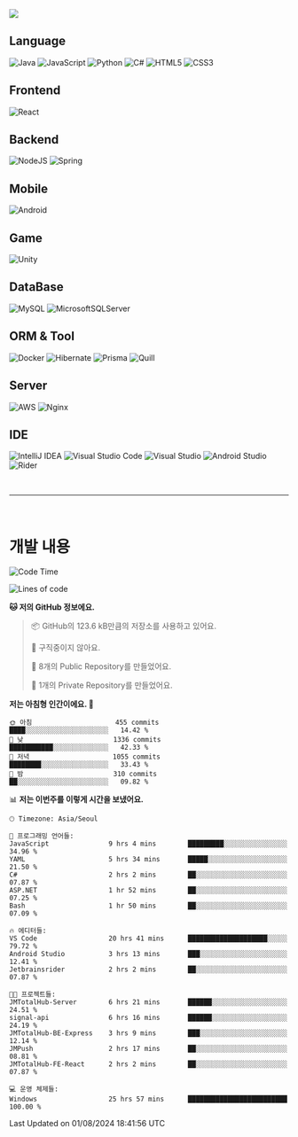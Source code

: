 <img src="https://capsule-render.vercel.app/api?type=waving&color=364765&height=300&section=header&text=Welcome&fontSize=90" />

## Language
![Java](https://img.shields.io/badge/java-%23ED8B00.svg?style=for-the-badge&logo=openjdk&logoColor=white)
![JavaScript](https://img.shields.io/badge/javascript-%23323330.svg?style=for-the-badge&logo=javascript&logoColor=%23F7DF1E)
![Python](https://img.shields.io/badge/python-3670A0?style=for-the-badge&logo=python&logoColor=ffdd54)
![C#](https://img.shields.io/badge/c%23-%23239120.svg?style=for-the-badge&logo=csharp&logoColor=white)
![HTML5](https://img.shields.io/badge/html5-%23E34F26.svg?style=for-the-badge&logo=html5&logoColor=white)
![CSS3](https://img.shields.io/badge/css3-%231572B6.svg?style=for-the-badge&logo=css3&logoColor=white)

## Frontend
![React](https://img.shields.io/badge/react-%2320232a.svg?style=for-the-badge&logo=react&logoColor=%2361DAFB)

## Backend
![NodeJS](https://img.shields.io/badge/node.js-6DA55F?style=for-the-badge&logo=node.js&logoColor=white)
![Spring](https://img.shields.io/badge/spring-%236DB33F.svg?style=for-the-badge&logo=spring&logoColor=white)

## Mobile
![Android](https://img.shields.io/badge/Android-3DDC84?style=for-the-badge&logo=android&logoColor=white)

## Game
![Unity](https://img.shields.io/badge/unity-%23000000.svg?style=for-the-badge&logo=unity&logoColor=white)

## DataBase
![MySQL](https://img.shields.io/badge/mysql-4479A1.svg?style=for-the-badge&logo=mysql&logoColor=white)
![MicrosoftSQLServer](https://img.shields.io/badge/Microsoft%20SQL%20Server-CC2927?style=for-the-badge&logo=microsoft%20sql%20server&logoColor=white)

## ORM & Tool
![Docker](https://img.shields.io/badge/docker-%230db7ed.svg?style=for-the-badge&logo=docker&logoColor=white)
![Hibernate](https://img.shields.io/badge/Hibernate-59666C?style=for-the-badge&logo=Hibernate&logoColor=white)
![Prisma](https://img.shields.io/badge/Prisma-3982CE?style=for-the-badge&logo=Prisma&logoColor=white)
![Quill](https://img.shields.io/badge/Quill-52B0E7?style=for-the-badge&logo=apache&logoColor=white)

## Server
![AWS](https://img.shields.io/badge/AWS-%23FF9900.svg?style=for-the-badge&logo=amazon-aws&logoColor=white)
![Nginx](https://img.shields.io/badge/nginx-%23009639.svg?style=for-the-badge&logo=nginx&logoColor=white)

## IDE
![IntelliJ IDEA](https://img.shields.io/badge/IntelliJIDEA-000000.svg?style=for-the-badge&logo=intellij-idea&logoColor=white)
![Visual Studio Code](https://img.shields.io/badge/Visual%20Studio%20Code-0078d7.svg?style=for-the-badge&logo=visual-studio-code&logoColor=white)
![Visual Studio](https://img.shields.io/badge/Visual%20Studio-5C2D91.svg?style=for-the-badge&logo=visual-studio&logoColor=white)
![Android Studio](https://img.shields.io/badge/android%20studio-346ac1?style=for-the-badge&logo=android%20studio&logoColor=white)
![Rider](https://img.shields.io/badge/Rider-000000.svg?style=for-the-badge&logo=Rider&logoColor=white&color=black&labelColor=crimson)

<br>

---

<br>

# 개발 내용

<!--START_SECTION:waka-->
![Code Time](http://img.shields.io/badge/Code%20Time-657%20hrs%2024%20mins-blue)

![Lines of code](https://img.shields.io/badge/%EC%A0%80%EB%8A%94%20%EC%97%AC%ED%83%9C%EA%B9%8C%EC%A7%80%20-857.6%20thousand%20%EC%A4%84%EC%9D%98%20%EC%BD%94%EB%93%9C%EB%A5%BC%20%EC%9E%91%EC%84%B1%ED%96%88%EC%96%B4%EC%9A%94.-blue)

**🐱 저의 GitHub 정보에요.** 

> 📦 GitHub의 123.6 kB만큼의 저장소를 사용하고 있어요. 
 > 
> 🚫 구직중이지 않아요.
 > 
> 📜 8개의 Public Repository를 만들었어요. 
 > 
> 🔑 1개의 Private Repository를 만들었어요. 
 > 
**저는 아침형 인간이에요. 🐤** 

```text
🌞 아침                     455 commits         ████░░░░░░░░░░░░░░░░░░░░░   14.42 % 
🌆 낮　                     1336 commits        ███████████░░░░░░░░░░░░░░   42.33 % 
🌃 저녁                     1055 commits        ████████░░░░░░░░░░░░░░░░░   33.43 % 
🌙 밤　                     310 commits         ██░░░░░░░░░░░░░░░░░░░░░░░   09.82 % 
```


📊 **저는 이번주를 이렇게 시간을 보냈어요.** 

```text
🕑︎ Timezone: Asia/Seoul

💬 프로그래밍 언어들: 
JavaScript               9 hrs 4 mins        █████████░░░░░░░░░░░░░░░░   34.96 % 
YAML                     5 hrs 34 mins       █████░░░░░░░░░░░░░░░░░░░░   21.50 % 
C#                       2 hrs 2 mins        ██░░░░░░░░░░░░░░░░░░░░░░░   07.87 % 
ASP.NET                  1 hr 52 mins        ██░░░░░░░░░░░░░░░░░░░░░░░   07.25 % 
Bash                     1 hr 50 mins        ██░░░░░░░░░░░░░░░░░░░░░░░   07.09 % 

🔥 에디터들: 
VS Code                  20 hrs 41 mins      ████████████████████░░░░░   79.72 % 
Android Studio           3 hrs 13 mins       ███░░░░░░░░░░░░░░░░░░░░░░   12.41 % 
Jetbrainsrider           2 hrs 2 mins        ██░░░░░░░░░░░░░░░░░░░░░░░   07.87 % 

🐱‍💻 프로젝트들: 
JMTotalHub-Server        6 hrs 21 mins       ██████░░░░░░░░░░░░░░░░░░░   24.51 % 
signal-api               6 hrs 16 mins       ██████░░░░░░░░░░░░░░░░░░░   24.19 % 
JMTotalHub-BE-Express    3 hrs 9 mins        ███░░░░░░░░░░░░░░░░░░░░░░   12.14 % 
JMPush                   2 hrs 17 mins       ██░░░░░░░░░░░░░░░░░░░░░░░   08.81 % 
JMTotalHub-FE-React      2 hrs 2 mins        ██░░░░░░░░░░░░░░░░░░░░░░░   07.87 % 

💻 운영 체제들: 
Windows                  25 hrs 57 mins      █████████████████████████   100.00 % 
```


 Last Updated on 01/08/2024 18:41:56 UTC
<!--END_SECTION:waka-->

